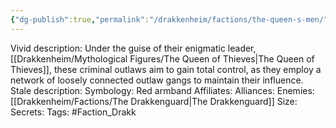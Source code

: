 ```yaml
---
{"dg-publish":true,"permalink":"/drakkenheim/factions/the-queen-s-men/"}
---
```



Vivid description: Under the guise of their enigmatic leader, [[Drakkenheim/Mythological Figures/The Queen of Thieves\|The Queen of Thieves]], these criminal outlaws aim to gain total control, as they employ a network of loosely connected outlaw gangs to maintain their influence.
Stale description: 
Symbology: Red armband
Affiliates: 
Alliances: 
Enemies: [[Drakkenheim/Factions/The Drakkenguard\|The Drakkenguard]]
Size: 
Secrets: 
Tags: #Faction_Drakk 